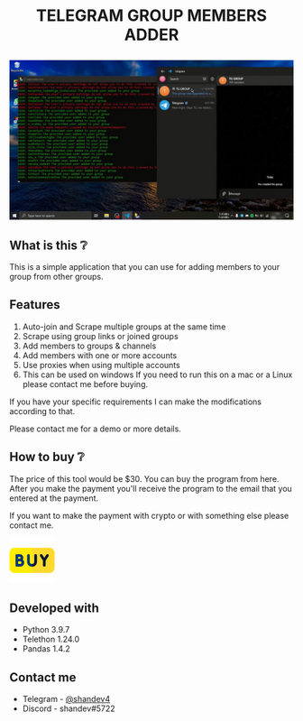 # <p align="center">TELEGRAM GROUP MEMBERS ADDER<p>

<img src="./assets/screenshot.png" alt="screenshot" border="0">

## What is this ❔
This is a simple application that you can use for adding members to your group from other groups.

## Features
1. Auto-join and Scrape multiple groups at the same time
2. Scrape using group links or joined groups
3. Add members to groups & channels
4. Add members with one or more accounts
5. Use proxies when using multiple accounts
6. This can be used on windows If you need to run this on a mac or a Linux please contact me before buying.

If you have your specific requirements I can make the modifications according to that.

Please contact me for a demo or more details.

## How to buy ❔
The price of this tool would be $30. You can buy the program from here. After you make the payment you'll receive the program to the email that you entered at the payment.

If you want to make the payment with crypto or with something else please contact me.

<a href="https://www.buymeacoffee.com/shandev4/e/96077" target="_blank"><img src="./assets/buy.png" alt="Buy" style="height: 80px !important;" ></a>

## Developed with
- Python 3.9.7
- Telethon 1.24.0
- Pandas 1.4.2

## Contact me
- Telegram - [@shandev4](https://t.me/shandev4)
- Discord - shandev#5722